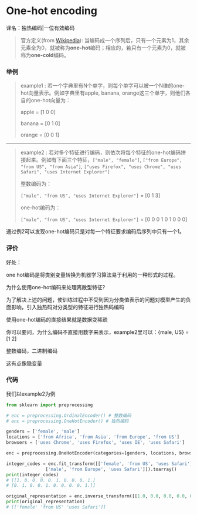 # One-hot encoding

译名：独热编码|一位有效编码

>官方定义(from [Wikipedia](https://en.wikipedia.org/wiki/One-hot)): 当编码成一个序列后，只有一个元素为1，其余元素全为0，就被称为**one-hot**编码；相应的，若只有一个元素为0，就被称为**one-cold**编码。



### 举例

> example1 : 若一个字典里有N个单字，则每个单字可以被一个N维的one-hot向量表示。例如字典里有apple, banana, orange这三个单字，则他们各自的one-hot向量为：
>
> apple = [1 0 0]
>
> banana = [0 1 0]
>
> orange = [0 0 1]

---

> example2 : 若对多个特征进行编码，则依次将每个特征的one-hot编码拼接起来。例如有下面三个特征，`["male", "female"]`, `["from Europe", "from US", "from Asia"]`, `["uses Firefox", "uses Chrome", "uses Safari", "uses Internet Explorer"]`
>
> 整数编码为：
>
> `["male", "from US", "uses Internet Explorer"]` = [0 1 3]
>
> one-hot编码为：
>
> `["male", "from US", "uses Internet Explorer"]` = [0 0 0 1 0 1 0 0 0]

通过例2可以发现one-hot编码只是对每一个特征要求编码后序列中只有一个1。

### 评价

好处：



one hot编码是将类别变量转换为机器学习算法易于利用的一种形式的过程。

为什么使用one-hot编码来处理离散型特征?

为了解决上述的问题，使训练过程中不受到因为分类值表示的问题对模型产生的负面影响，引入独热码对分类型的特征进行独热码编码

使用one-hot编码的直接结果就是数据变稀疏



你可以要问，为什么编码不直接用数字来表示，example2里可以：{male, US} = [1 2]

整数编码，二进制编码

这有点像隐变量

### 代码

我们以example2为例

```python
from sklearn import preprocessing

# enc = preprocessing.OrdinalEncoder() # 整数编码
# enc = preprocessing.OneHotEncoder() # 独热编码

genders = ['female', 'male']
locations = ['from Africa', 'from Asia', 'from Europe', 'from US']
browsers = ['uses Chrome', 'uses Firefox', 'uses IE', 'uses Safari']

enc = preprocessing.OneHotEncoder(categories=[genders, locations, browsers])

integer_codes = enc.fit_transform([['female', 'from US', 'uses Safari'],
               ['male', 'from Europe', 'uses Safari']]).toarray()
print(integer_codes)
# [[1. 0. 0. 0. 0. 1. 0. 0. 0. 1.]
# [0. 1. 0. 0. 1. 0. 0. 0. 0. 1.]]

original_representation = enc.inverse_transform([[1.0, 0.0, 0.0, 0.0, 0.0, 1.0, 0.0, 0.0, 0.0, 1.0]])
print(original_representation)
# [['female' 'from US' 'uses Safari']]
```


